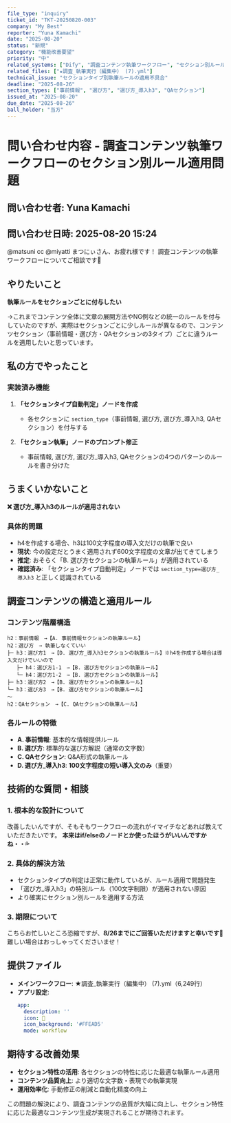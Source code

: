 ```yaml
---
file_type: "inquiry"
ticket_id: "TKT-20250820-003"
company: "My Best"
reporter: "Yuna Kamachi"
date: "2025-08-20"
status: "新規"
category: "機能改善要望"
priority: "中"
related_systems: ["Dify", "調査コンテンツ執筆ワークフロー", "セクション別ルール適用"]
related_files: ["★調査_執筆実行（編集中） (7).yml"]
technical_issue: "セクションタイプ別執筆ルールの適用不具合"
deadline: "2025-08-26"
section_types: ["事前情報", "選び方", "選び方_導入h3", "QAセクション"]
issued_at: "2025-08-20"
due_date: "2025-08-26"
ball_holder: "当方"
---
```


# 問い合わせ内容 - 調査コンテンツ執筆ワークフローのセクション別ルール適用問題

## 問い合わせ者: Yuna Kamachi  
## 問い合わせ日時: 2025-08-20 15:24

@matsuni cc @miyatti
まつにぃさん、お疲れ様です！
調査コンテンツの執筆ワークフローについてご相談です🙏

## やりたいこと
**執筆ルールをセクションごとに付与したい**

→これまでコンテンツ全体に文章の展開方法やNG例などの統一のルールを付与していたのですが、実際はセクションごとに少しルールが異なるので、コンテンツセクション（事前情報・選び方・QAセクションの3タイプ）ごとに違うルールを適用したいと思っています。

## 私の方でやったこと

### 実装済み機能
1. **「セクションタイプ自動判定」ノードを作成**
   - 各セクションに `section_type`（事前情報, 選び方, 選び方_導入h3, QAセクション）を付与する

2. **「セクション執筆」ノードのプロンプト修正**
   - 事前情報, 選び方, 選び方_導入h3, QAセクションの4つのパターンのルールを書き分けた

## うまくいかないこと
**❌ 選び方_導入h3のルールが適用されない**

### 具体的問題
- h4を作成する場合、h3は100文字程度の導入文だけの執筆で良い
- **現状**: 今の設定だとうまく適用されず600文字程度の文章が出てきてしまう
- **推定**: おそらく「B. 選び方セクションの執筆ルール」が適用されている
- **確認済み**: 「セクションタイプ自動判定」ノードでは `section_type=選び方_導入h3` と正しく認識されている

## 調査コンテンツの構造と適用ルール

### コンテンツ階層構造
```
h2：事前情報　→【A. 事前情報セクションの執筆ルール】
h2：選び方　→ 執筆しなくていい
├─ h3：選び方1　→【D. 選び方_導入h3セクションの執筆ルール】※h4を作成する場合は導入文だけでいいので
   ├─ h4：選び方1-1　→【B. 選び方セクションの執筆ルール】
   └─ h4：選び方1-2　→【B. 選び方セクションの執筆ルール】
├─ h3：選び方2　→【B. 選び方セクションの執筆ルール】
└─ h3：選び方3　→【B. 選び方セクションの執筆ルール】
〜
h2：QAセクション　→【C. QAセクションの執筆ルール】
```

### 各ルールの特徴
- **A. 事前情報**: 基本的な情報提供ルール
- **B. 選び方**: 標準的な選び方解説（通常の文字数）
- **C. QAセクション**: Q&A形式の執筆ルール
- **D. 選び方_導入h3**: **100文字程度の短い導入文のみ**（重要）

## 技術的な質問・相談

### 1. 根本的な設計について
改善したいんですが、そもそもワークフローの流れがイマイチなどあれば教えていただきたいです。
**本来はif/elseのノードとか使ったほうがいいんですかね・・💦**

### 2. 具体的解決方法
- セクションタイプの判定は正常に動作しているが、ルール適用で問題発生
- 「選び方_導入h3」の特別ルール（100文字制限）が適用されない原因
- より確実にセクション別ルールを適用する方法

### 3. 期限について
こちらお忙しいところ恐縮ですが、**8/26までにご回答いただけますと幸いです🐰** 
難しい場合はおっしゃってくださいませ！

## 提供ファイル
- **メインワークフロー**: ★調査_執筆実行（編集中） (7).yml（6,249行）
- **アプリ設定**:
  ```yaml
  app:
    description: ''
    icon: 🤖
    icon_background: '#FFEAD5'
    mode: workflow
  ```

## 期待する改善効果
- **セクション特性の活用**: 各セクションの特性に応じた最適な執筆ルール適用
- **コンテンツ品質向上**: より適切な文字数・表現での執筆実現
- **運用効率化**: 手動修正の削減と自動化精度の向上

この問題の解決により、調査コンテンツの品質が大幅に向上し、セクション特性に応じた最適なコンテンツ生成が実現されることが期待されます。